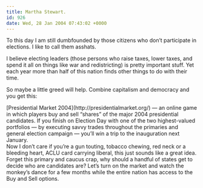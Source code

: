 ```yaml
---
title: Martha Stewart.
id: 926
date: Wed, 28 Jan 2004 07:43:02 +0000
---
```


To this day I am still dumbfounded by those citizens who don’t participate in elections. I like to call them asshats.  

I believe electing leaders (those persons who raise taxes, lower taxes, and spend it all on things like war and redistricting) is pretty important stuff. Yet each year more than half of this nation finds other things to do with their time.  

So maybe a little greed will help. Combine capitalism and democracy and you get this:



<div class="quote">[Presidential Market 2004](http://presidentialmarket.org/) — an online game in which players buy and sell “shares” of the major 2004 presidential candidates. If you finish on Election Day with one of the two highest-valued portfolios — by executing savvy trades throughout the primaries and general election campaign — you’ll win a trip to the inauguration next January.</div>Now I don’t care if you’re a gun touting, tobacco chewing, red neck or a bleeding heart, <span class="caps">ACLU</span> card carrying liberal, this just sounds like a great idea. Forget this primary and caucus crap, why should a handful of states get to decide who are candidates are? Let’s turn on the market and watch the monkey’s dance for a few months while the entire nation has access to the Buy and Sell options.





